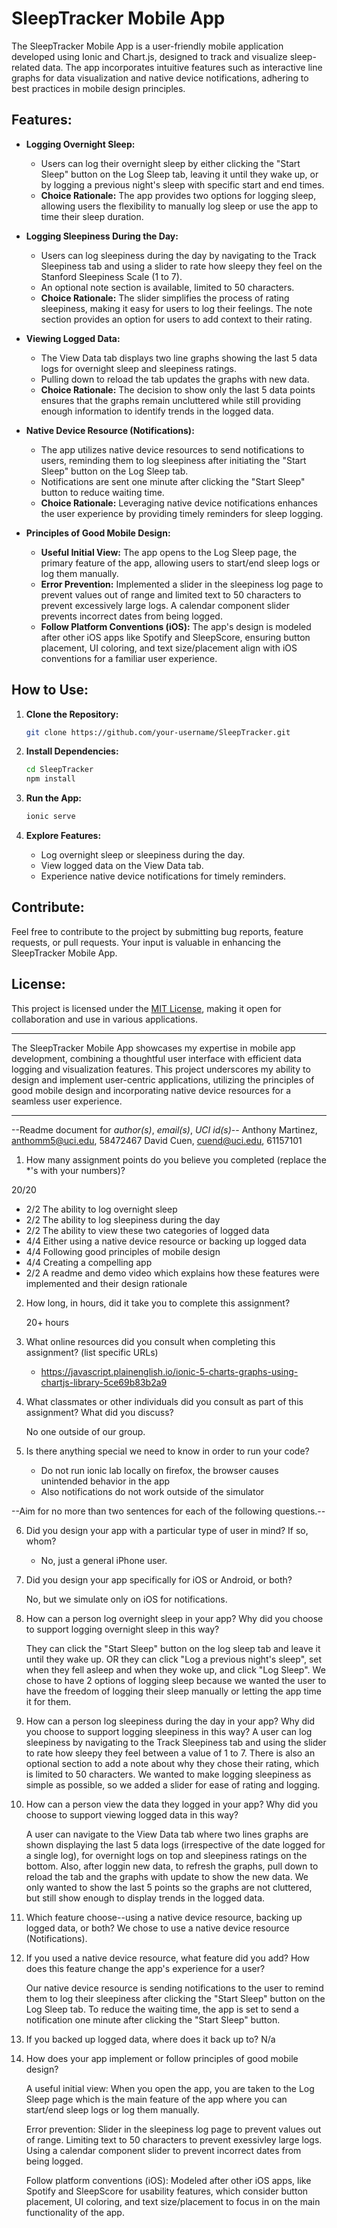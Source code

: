 # SleepTracker Mobile App

The SleepTracker Mobile App is a user-friendly mobile application developed using Ionic and Chart.js, designed to track and visualize sleep-related data. The app incorporates intuitive features such as interactive line graphs for data visualization and native device notifications, adhering to best practices in mobile design principles.

## Features:

- **Logging Overnight Sleep:**
  - Users can log their overnight sleep by either clicking the "Start Sleep" button on the Log Sleep tab, leaving it until they wake up, or by logging a previous night's sleep with specific start and end times.
  - **Choice Rationale:** The app provides two options for logging sleep, allowing users the flexibility to manually log sleep or use the app to time their sleep duration.

- **Logging Sleepiness During the Day:**
  - Users can log sleepiness during the day by navigating to the Track Sleepiness tab and using a slider to rate how sleepy they feel on the Stanford Sleepiness Scale (1 to 7).
  - An optional note section is available, limited to 50 characters.
  - **Choice Rationale:** The slider simplifies the process of rating sleepiness, making it easy for users to log their feelings. The note section provides an option for users to add context to their rating.

- **Viewing Logged Data:**
  - The View Data tab displays two line graphs showing the last 5 data logs for overnight sleep and sleepiness ratings.
  - Pulling down to reload the tab updates the graphs with new data.
  - **Choice Rationale:** The decision to show only the last 5 data points ensures that the graphs remain uncluttered while still providing enough information to identify trends in the logged data.

- **Native Device Resource (Notifications):**
  - The app utilizes native device resources to send notifications to users, reminding them to log sleepiness after initiating the "Start Sleep" button on the Log Sleep tab.
  - Notifications are sent one minute after clicking the "Start Sleep" button to reduce waiting time.
  - **Choice Rationale:** Leveraging native device notifications enhances the user experience by providing timely reminders for sleep logging.

- **Principles of Good Mobile Design:**
  - **Useful Initial View:** The app opens to the Log Sleep page, the primary feature of the app, allowing users to start/end sleep logs or log them manually.
  - **Error Prevention:** Implemented a slider in the sleepiness log page to prevent values out of range and limited text to 50 characters to prevent excessively large logs. A calendar component slider prevents incorrect dates from being logged.
  - **Follow Platform Conventions (iOS):** The app's design is modeled after other iOS apps like Spotify and SleepScore, ensuring button placement, UI coloring, and text size/placement align with iOS conventions for a familiar user experience.

## How to Use:

1. **Clone the Repository:**
    ```bash
    git clone https://github.com/your-username/SleepTracker.git
    ```

2. **Install Dependencies:**
    ```bash
    cd SleepTracker
    npm install
    ```

3. **Run the App:**
    ```bash
    ionic serve
    ```

4. **Explore Features:**
    - Log overnight sleep or sleepiness during the day.
    - View logged data on the View Data tab.
    - Experience native device notifications for timely reminders.

## Contribute:

Feel free to contribute to the project by submitting bug reports, feature requests, or pull requests. Your input is valuable in enhancing the SleepTracker Mobile App.

## License:

This project is licensed under the [MIT License](LICENSE), making it open for collaboration and use in various applications.

---

The SleepTracker Mobile App showcases my expertise in mobile app development, combining a thoughtful user interface with efficient data logging and visualization features. This project underscores my ability to design and implement user-centric applications, utilizing the principles of good mobile design and incorporating native device resources for a seamless user experience.

---

--Readme document for _author(s)_, _email(s)_, _UCI id(s)_--
Anthony Martinez, anthomm5@uci.edu, 58472467
David Cuen, cuend@uci.edu, 61157101

1. How many assignment points do you believe you completed (replace the \*'s with your numbers)?

20/20

- 2/2 The ability to log overnight sleep
- 2/2 The ability to log sleepiness during the day
- 2/2 The ability to view these two categories of logged data
- 4/4 Either using a native device resource or backing up logged data
- 4/4 Following good principles of mobile design
- 4/4 Creating a compelling app
- 2/2 A readme and demo video which explains how these features were implemented and their design rationale

2. How long, in hours, did it take you to complete this assignment?

   20+ hours

3. What online resources did you consult when completing this assignment? (list specific URLs)

   - https://javascript.plainenglish.io/ionic-5-charts-graphs-using-chartjs-library-5ce69b83b2a9

4. What classmates or other individuals did you consult as part of this assignment? What did you discuss?

   No one outside of our group.

5. Is there anything special we need to know in order to run your code?

   - Do not run ionic lab locally on firefox, the browser causes unintended behavior in the app
   - Also notifications do not work outside of the simulator

--Aim for no more than two sentences for each of the following questions.--

6. Did you design your app with a particular type of user in mind? If so, whom?

   - No, just a general iPhone user.

7. Did you design your app specifically for iOS or Android, or both?

   No, but we simulate only on iOS for notifications.

8. How can a person log overnight sleep in your app? Why did you choose to support logging overnight sleep in this way?

   They can click the "Start Sleep" button on the log sleep tab and leave it until they wake up.
   OR they can click "Log a previous night's sleep", set when they fell asleep and when they woke up, and click "Log Sleep". We chose to have 2 options of logging sleep because we wanted the user to have the freedom of logging their sleep manually or letting the app time it for them.

9. How can a person log sleepiness during the day in your app? Why did you choose to support logging sleepiness in this way?
   A user can log sleepiness by navigating to the Track Sleepiness tab and using the slider to rate how sleepy they feel between a value of 1 to 7. There is also an optional section to add a note about why they chose their rating, which is limited to 50 characters. We wanted to make logging sleepiness as simple as possible, so we added a slider for ease of rating and logging.

10. How can a person view the data they logged in your app? Why did you choose to support viewing logged data in this way?

    A user can navigate to the View Data tab where two lines graphs are shown displaying the last 5 data logs (irrespective of the date logged for a single log), for overnight logs on top and sleepiness ratings on the bottom. Also, after loggin new data, to refresh the graphs, pull down to reload the tab and the graphs with update to show the new data. We only wanted to show the last 5 points so the graphs are not cluttered, but still show enough to display trends in the logged data.

11. Which feature choose--using a native device resource, backing up logged data, or both?
    We chose to use a native device resource (Notifications).

12. If you used a native device resource, what feature did you add? How does this feature change the app's experience for a user?

    Our native device resource is sending notifications to the user to remind them to log their sleepiness after clicking the "Start Sleep" button on the Log Sleep tab. To reduce the waiting time, the app is set to send a notification one minute after clicking the "Start Sleep" button.

13. If you backed up logged data, where does it back up to?
    N/a

14. How does your app implement or follow principles of good mobile design?

    A useful initial view: When you open the app, you are taken to the Log Sleep page which is the main feature of the app where you can start/end sleep logs or log them manually.

    Error prevention: Slider in the sleepiness log page to prevent values out of range. Limiting text to 50 characters to prevent exessivley large logs. Using a calendar component slider to prevent incorrect dates from being logged.

    Follow platform conventions (iOS): Modeled after other iOS apps, like Spotify and SleepScore for usability features, which consider button placement, UI coloring, and text size/placement to focus in on the main functionality of the app.
